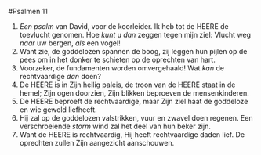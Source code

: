 #Psalmen 11
1. *Een psalm* van David, voor de koorleider. Ik heb tot de HEERE de toevlucht genomen. Hoe *kunt* u *dan* zeggen tegen mijn ziel: Vlucht weg *naar* uw bergen, *als* een vogel! 
2. Want zie, de goddelozen spannen de boog, zij leggen hun pijlen op de pees om in het donker te schieten op de oprechten van hart. 
3. Voorzeker, de fundamenten worden omvergehaald! Wat *kan* de rechtvaardige *dan* doen? 
4. De HEERE is in Zijn heilig paleis, de troon van de HEERE staat in de hemel; Zijn ogen doorzien, Zijn blikken beproeven de mensenkinderen. 
5. De HEERE beproeft de rechtvaardige, maar Zijn ziel haat de goddeloze en wie geweld liefheeft. 
6. Hij zal op de goddelozen valstrikken, vuur en zwavel doen regenen. Een verschroeiende *storm* wind zal het deel van hun beker zijn. 
7. Want de HEERE is rechtvaardig, Hij heeft rechtvaardige daden lief. De oprechten zullen Zijn aangezicht aanschouwen.
